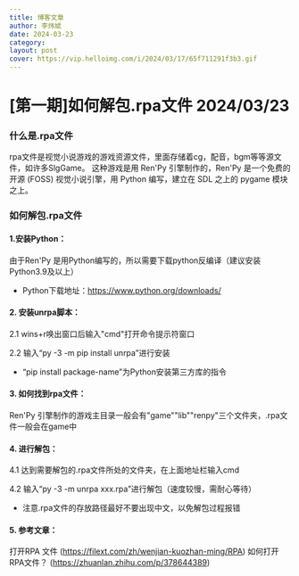 ```yaml
---
title: 博客文章
author: 李炜斌
date: 2024-03-23
category: 
layout: post
cover: https://vip.helloimg.com/i/2024/03/17/65f711291f3b3.gif
---
```


# [第一期]如何解包.rpa文件 2024/03/23

### 什么是.rpa文件

rpa文件是视觉小说游戏的游戏资源文件，里面存储着cg，配音，bgm等等源文件，如许多SlgGame。
这种游戏是用 Ren'Py 引擎制作的，Ren'Py 是一个免费的开源 (FOSS) 视觉小说引擎，用 Python 编写，建立在 SDL 之上的 pygame 模块之上。

### 如何解包.rpa文件

#### 1.安装Python：

   由于Ren'Py 是用Python编写的，所以需要下载python反编译（建议安装Python3.9及以上）
   - Python下载地址：https://www.python.org/downloads/

#### 2. 安装unrpa脚本：

   2.1 wins+r唤出窗口后输入"cmd"打开命令提示符窗口

   2.2 输入“py -3 -m pip install unrpa”进行安装
   - “pip install package-name”为Python安装第三方库的指令
	
#### 3. 如何找到rpa文件：

   Ren'Py 引擎制作的游戏主目录一般会有"game""lib""renpy"三个文件夹，.rpa文件一般会在game中

#### 4. 进行解包：

   4.1 达到需要解包的.rpa文件所处的文件夹，在上面地址栏输入cmd
	
   4.2 输入“py -3 -m unrpa xxx.rpa”进行解包（速度较慢，需耐心等待）
   - 注意.rpa文件的存放路径最好不要出现中文，以免解包过程报错

#### 5. 参考文章：
打开RPA 文件 (https://filext.com/zh/wenjian-kuozhan-ming/RPA)
如何打开RPA文件？ (https://zhuanlan.zhihu.com/p/378644389)
